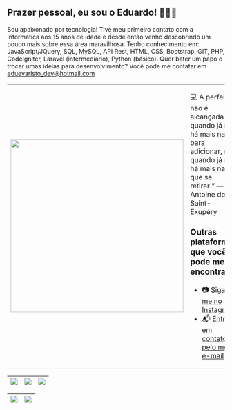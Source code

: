 ## Prazer pessoal, eu sou o Eduardo! 👨🏻‍💻


  
Sou apaixonado por tecnologia! Tive meu primeiro contato com a informática aos 15 anos de idade e desde então venho descobrindo um pouco mais sobre essa área maravilhosa. Tenho conhecimento em: JavaScript/JQuery, SQL, MySQL, API Rest, HTML, CSS, Bootstrap, GIT, PHP, CodeIgniter, Laravel (intermediário), Python (básico).
Quer bater um papo e trocar umas idéias para desenvolvimento? Você pode me contatar em eduevaristo_dev@hotmail.com

<table border="0" cellspacing="0" cellpadding="0">
  <tr>
    <td style="border: 0";>
      <img width="400" src="https://w0.peakpx.com/wallpaper/830/599/HD-wallpaper-world-at-night-2020-shellz-art-badass-black-blue-city-code-cool-cyber-cyberpunk-fiction-game-gamer-geek-glow-hack-hacker-headphones-lights-navy-neon-nerd-new-year-programmer-sci.jpg" />
    </td>
    <td style="border: 0";>
      <p>
        💻 A perfeição não é alcançada quando já não há mais nada para adicionar, mas quando já não há mais nada que se retirar.” — Antoine de Saint-Exupéry
      </p>
      <h3>Outras plataformas que você pode me encontrar:</h3>
      <ul>
        <li>
          📷 <a href="https://www.instagram.com/eduardoe_dev/">Siga-me no Instagram</a>
        </li>
        <li>
          📬 <a href=mailto:eduevaristo_dev@hotmail.com>Entre em contato pelo meu e-mail</a>
        </li>
      </ul>
    </td>
  </tr>
</table>

| ![](http://github-profile-summary-cards.vercel.app/api/cards/stats?username=edueevaristo&theme=nord_dark) | ![](http://github-profile-summary-cards.vercel.app/api/cards/repos-per-language?username=edueevaristo&hide=Html&theme=nord_dark) | ![](http://github-profile-summary-cards.vercel.app/api/cards/most-commit-language?username=edueevaristo&theme=nord_dark) |
| :-: | :-: | :-: |

| ![](http://github-profile-summary-cards.vercel.app/api/cards/profile-details?username=edueevaristo&theme=nord_dark) | ![](https://github-readme-streak-stats.herokuapp.com/?user=edueevaristo&hide_border=true&date_format=M%20j%5B%2C%20Y%5D&background=2D3742&stroke=2D3742&ring=6bbbca&fire=6bbbca&currStreakNum=fff&sideNums=6bbbca&currStreakLabel=6bbbca&sideLabels=fff&dates=fff) |
| :-: | :-: |

